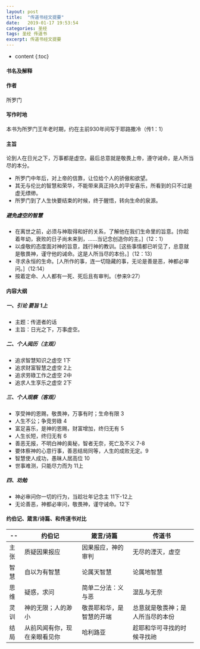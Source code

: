 ```yaml
---
layout: post
title:  "传道书经文提要"
date:   2019-01-17 19:53:54
categories: 圣经
tags: 圣经 传道书
excerpt: 传道书经文提要
---
```


* content
{:toc}

#### 书名及解释


#### 作者
所罗门

#### 写作时地
本书为所罗门王年老时期，约在主前930年间写于耶路撒冷（传1：1）

#### 主旨
论到人在日光之下，万事都是虚空。最后总意就是敬畏上帝，遵守诫命，是人所当尽的本分。

- 所罗门中年后，对上帝的信靠，让位给个人的骄傲和欲望。
- 其无与伦比的智慧和荣华，不能带来真正持久的平安喜乐，所看到的只不过是虚无缥缈。
- 所罗门到了人生快要结束的时候，终于醒悟，转向生命的泉源。

##### 避免虚空的智慧
- 在离世之前，必须与神取得和好的关系，了解他在我们生命里的旨意。[你趁着年幼，衰败的日子尚未来到，......当记念创造你的主。]（12：1）
- 以虔敬的态度面对神的旨意，践行神的教训。[这些事情都已听见了，总意就是敬畏神，谨守他的诫命。这是人所当尽的本份。]（12：13）
- 寻求永恒的生命。[人所作的事，连一切隐藏的事，无论是善是恶，神都必审问。]（12:14）
- 按着定命、人人都有一死、死后且有审判。（参来9:27）
#### 内容大纲

##### 一、引论 要旨 1上
- 主题：传道者的话
- 主旨：日光之下，万事虚空。
##### 二、个人阅历（主观）
- 追求智慧知识之虚空 1下
- 追求财富智慧之虚空 2上
- 追求劳碌工作之虚空 2中
- 追求人生享乐之虚空 2下
##### 三、个人观察（客观）
- 享受神的恩赐，敬畏神，万事有时；生命有限 3
- 人生不公；争竞劳碌 4
- 富足喜乐，是神的恩赐，财富增加，终归无有 5
- 人生长短，终归无有 6
- 善恶无报，不明白神的奥秘，智者无奈，死亡及不义 7-8
- 要体察神的心意行事，善恶结局同等，人生的成败无定。9
- 智慧使人成功，愚昧人居高位 10
- 世事难测，只能尽力而为 11上

##### 四、劝勉
- 神必审问你一切的行为，当趁壮年记念主 11下-12上
- 无论善恶，神都必审问，敬畏神，谨守诫命。12下

#### 约伯记、箴言/诗篇、和传道书对比

 -- | 约伯记 | 箴言/诗篇 | 传道书
---|---|---|---
主张 | 质疑因果报应 | 因果报应，神的审判 | 无尽的湮灭，虚空
智慧 | 自以为有智慧 | 论属天智慧 | 论属地智慧
思维 | 疑惑，求问 | 简单二分法：义与恶 | 混乱与无奈
灵训 | 神的无限；人的渺小 | 敬畏耶和华，是智慧的开端 | 总意就是敬畏神；是人所当尽的本份
结局 | 从前风闻有你，现在亲眼看见你 | 哈利路亚 | 趁耶和华可寻找的时候寻找祂






















